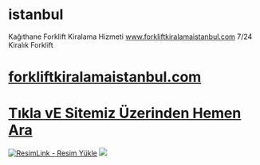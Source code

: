 # istanbul
Kağıthane Forklift Kiralama Hizmeti www.forkliftkiralamaistanbul.com 7/24 Kiralık Forklift
#  <a href="https://forkliftkiralamaistanbul.com/">forkliftkiralamaistanbul.com</a>
#  <a href="https://forkliftkiralamaistanbul.com">Tıkla vE Sitemiz Üzerinden Hemen Ara</a>
<meta charset="UTF-8">
    <meta name="viewport" content="width=device-width, initial-scale=1.0">
</head>
<body>
<a href="https://forkliftkiralamaistanbul.com/" title="ResimLink - Resim Yükle"><img src="https://r.resimlink.com/_-H9YIQ4uWtj.jpg" title="ResimLink - Resim Yükle" alt="ResimLink - Resim Yükle"></a>
<a href="https://forkliftkiralamaistanbul.com/">
    <img src="https://r.resimlink.com/_-H9YIQ4uWtj.jpg" />
</a>
</a>
